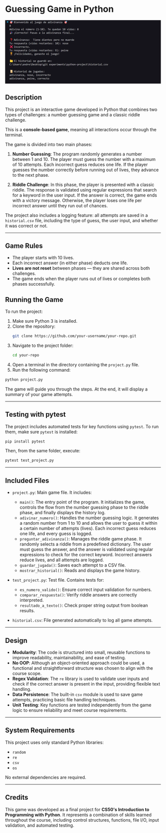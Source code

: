 # Guessing Game in Python

![Captura del juego](./guessing-game.png)

## Description

This project is an interactive game developed in Python that combines two types of challenges: a number guessing game and a classic riddle challenge.

This is a **console-based game**, meaning all interactions occur through the terminal.

The game is divided into two main phases:

1. **Number Guessing**: The program randomly generates a number between 1 and 10. The player must guess the number with a maximum of 10 attempts. Each incorrect guess reduces one life. If the player guesses the number correctly before running out of lives, they advance to the next phase.

2. **Riddle Challenge**: In this phase, the player is presented with a classic riddle. The response is validated using regular expressions that search for a keyword in the user input. If the answer is correct, the game ends with a victory message. Otherwise, the player loses one life per incorrect answer until they run out of chances.

The project also includes a logging feature: all attempts are saved in a `historial.csv` file, including the type of guess, the user input, and whether it was correct or not.

---

## Game Rules

- The player starts with 10 lives.
- Each incorrect answer (in either phase) deducts one life.
- **Lives are not reset** between phases — they are shared across both challenges.
- The game ends when the player runs out of lives or completes both phases successfully.


## Running the Game

To run the project:


1. Make sure Python 3 is installed.
2. Clone the repository:
   ```bash
   git clone https://github.com/your-username/your-repo.git
3. Navigate to the project folder:
   ```bash
   cd your-repo
3. Open a terminal in the directory containing the `project.py` file.
4. Run the following command:

```bash
python project.py
```

The game will guide you through the steps. At the end, it will display a summary of your game attempts.

---

## Testing with pytest

The project includes automated tests for key functions using `pytest`. To run them, make sure `pytest` is installed:

```bash
pip install pytest
```

Then, from the same folder, execute:

```bash
pytest test_project.py
```

---

## Included Files

- `project.py`: Main game file. It includes:

  - `main()`: The entry point of the program. It initializes the game, controls the flow from the number guessing phase to the riddle phase, and finally displays the history log.
  - `adivinar_numero()`: Handles the number guessing logic. It generates a random number from 1 to 10 and allows the user to guess it within a certain number of attempts (lives). Each incorrect guess reduces one life, and every guess is logged.
  - `preguntar_adivinanza()`: Manages the riddle game phase. It randomly selects a riddle from a predefined dictionary. The user must guess the answer, and the answer is validated using regular expressions to check for the correct keyword. Incorrect answers reduce lives, and all attempts are logged.
  - `guardar_jugada()`: Saves each attempt to a CSV file.
  - `mostrar_historial()`: Reads and displays the game history.



- `test_project.py`: Test file. Contains tests for:

  - `es_numero_valido()`: Ensure correct input validation for numbers.
  - `comparar_respuesta()`: Verify riddle answers are correctly interpreted.
  - `resultado_a_texto()`: Check proper string output from boolean results.


- `historial.csv`: File generated automatically to log all game attempts.

---

## Design

- **Modularity**: The code is structured into small, reusable functions to improve readability, maintainability, and ease of testing.
- **No OOP**: Although an object-oriented approach could be used, a functional and straightforward structure was chosen to align with the course scope.
- **Regex Validation**: The `re` library is used to validate user inputs and check if the correct answer is present in the input, providing flexible text handling.
- **Data Persistence**: The built-in `csv` module is used to save game attempts, practicing basic file handling techniques.
- **Unit Testing**: Key functions are tested independently from the game logic to ensure reliability and meet course requirements.

---

## System Requirements

This project uses only standard Python libraries:

- `random`
- `re`
- `csv`
- `os`

No external dependencies are required.

---

## Credits

This game was developed as a final project for **CS50's Introduction to Programming with Python**. It represents a combination of skills learned throughout the course, including control structures, functions, file I/O, input validation, and automated testing.

